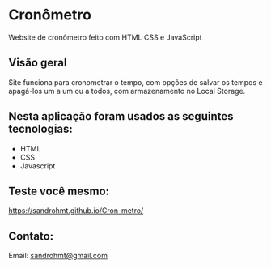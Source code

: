# Cronômetro

Website de cronômetro feito com HTML CSS e JavaScript

## Visão geral

Site funciona para cronometrar o tempo, com opções de salvar os tempos e apagá-los um a um ou a todos, com armazenamento no Local Storage.

## Nesta aplicação foram usados as seguintes tecnologias:

- HTML
- CSS
- Javascript

## Teste você mesmo: 

https://sandrohmt.github.io/Cron-metro/


## Contato:

Email: sandrohmt@gmail.com
